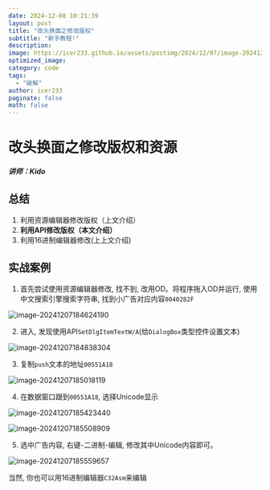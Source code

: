 ```yaml
---
date: 2024-12-08 10:21:39
layout: post
title: "改头换面之修改版权"
subtitle: "新手教程!"
description:
image: https://icer233.github.io/assets/postimg/2024/12/07/image-20241207185018119.png
optimized_image: 
category: code
tags:
  - "破解"
author: icer233
paginate: false
math: false
---
```


# 改头换面之修改版权和资源

***讲师：Kido***

## 总结

1. 利用资源编辑器修改版权（上文介绍）
2. **利用API修改版权（本文介绍）**
3. 利用16进制编辑器修改(上上文介绍)

## 实战案例

1. 首先尝试使用资源编辑器修改, 找不到, 改用OD。将程序拖入OD并运行, 使用中文搜索引擎搜索字符串, 找到小广告对应内容`0040282F`

![image-20241207184624190](https://icer233.github.io/assets/postimg/2024/12/07/image-20241207184624190.png)

2. 进入, 发现使用API`SetDlgItemTextW/A`(给`DialogBox`类型控件设置文本)

![image-20241207184838304](https://icer233.github.io/assets/postimg/2024/12/07/image-20241207184838304.png)

3. 复制`push`文本的地址`00551A18`

![image-20241207185018119](https://icer233.github.io/assets/postimg/2024/12/07/image-20241207185018119.png)

4. 在数据窗口跟到`00551A18`, 选择Unicode显示

![image-20241207185423440](https://icer233.github.io/assets/postimg/2024/12/07/image-20241207185423440.png)

![image-20241207185508909](https://icer233.github.io/assets/postimg/2024/12/07/image-20241207185508909.png)

5. 选中广告内容, 右键-二进制-编辑, 修改其中Unicode内容即可。

![image-20241207185559657](https://icer233.github.io/assets/postimg/2024/12/07/image-20241207185559657.png)

当然, 你也可以用16进制编辑器`C32Asm`来编辑
